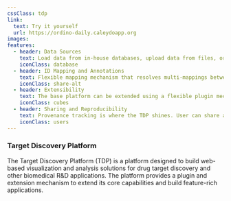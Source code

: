 ```yaml
---
cssClass: tdp
link:
  text: Try it yourself
  url: https://ordino-daily.caleydoapp.org
images:
features:
  - header: Data Sources
    text: Load data from in-house databases, upload data from files, or use public datasets such as TCGA and CCLE. Applications based on the TDP can also be extended to use custom data sources.
    iconClass: database
  - header: ID Mapping and Annotations
    text: Flexible mapping mechanism that resolves multi-mappings between various annotations (Ensembl, Gene Symbol, etc.).
    iconClass: share-alt
  - header: Extensibility
    text: The base platform can be extended using a flexible plugin mechanism. Possible extensions include  specialized visualizations, data providers and scoring capabilities. 
    iconClass: cubes
  - header: Sharing and Reproducibility
    text: Provenance tracking is where the TDP shines. User can share a state with colleagues via a URL, making collaboration seamless. They can also jump back to any state of a previous analysis, to reproduce findings or to continue the analysis.
    iconClass: users
---
```


### Target Discovery Platform

The Target Discovery Platform (TDP) is a platform designed to build web-based visualization and analysis solutions for drug target discovery and other biomedical R&D applications. The platform provides a plugin and extension mechanism to extend its core capabilities and build feature-rich applications.